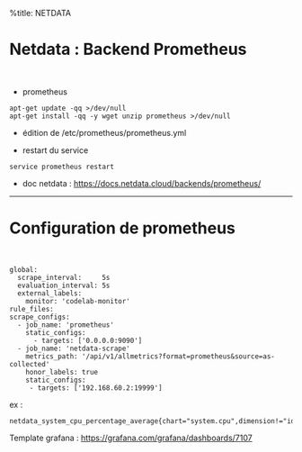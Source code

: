 %title: NETDATA


# Netdata : Backend Prometheus

<br>


* prometheus

```
apt-get update -qq >/dev/null
apt-get install -qq -y wget unzip prometheus >/dev/null
```

* édition de /etc/prometheus/prometheus.yml

* restart du service

```
service prometheus restart
```

* doc netdata : https://docs.netdata.cloud/backends/prometheus/


-------------------------------------------------------------

# Configuration de prometheus

<br>



```
global:
  scrape_interval:     5s
  evaluation_interval: 5s
  external_labels:
    monitor: 'codelab-monitor'
rule_files:
scrape_configs:
  - job_name: 'prometheus'
    static_configs:
      - targets: ['0.0.0.0:9090']
  - job_name: 'netdata-scrape'
    metrics_path: '/api/v1/allmetrics?format=prometheus&source=as-collected'
    honor_labels: true
    static_configs:
     - targets: ['192.168.60.2:19999']
```

ex : 

```
netdata_system_cpu_percentage_average{chart="system.cpu",dimension!="idle"}
```

Template grafana : https://grafana.com/grafana/dashboards/7107
